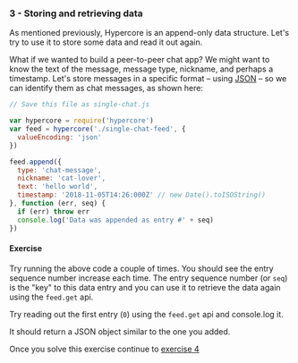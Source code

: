 ### 3 - Storing and retrieving data

As mentioned previously, Hypercore is an append-only data structure. Let's try to use it to store some data and read it out again.

What if we wanted to build a peer-to-peer chat app? We might want to know the text of the message, message type, nickname, and perhaps a timestamp. Let's store messages in a specific format – using [JSON](https://json.org/) – so we can identify them as chat messages, as shown here:

```js
// Save this file as single-chat.js

var hypercore = require('hypercore')
var feed = hypercore('./single-chat-feed', {
  valueEncoding: 'json'
})

feed.append({ 
  type: 'chat-message',
  nickname: 'cat-lover',
  text: 'hello world', 
  timestamp: '2018-11-05T14:26:000Z' // new Date().toISOString()
}, function (err, seq) {
  if (err) throw err
  console.log('Data was appended as entry #' + seq)
})
```

#### Exercise

Try running the above code a couple of times. You should see the entry sequence number increase each time. The entry sequence number (or `seq`) is the "key" to this data entry and you can use it to retrieve the data again using the `feed.get` api.

Try reading out the first entry (`0`) using the `feed.get` api and console.log it.

It should return a JSON object similar to the one you added.

Once you solve this exercise continue to [exercise 4](04.html)
